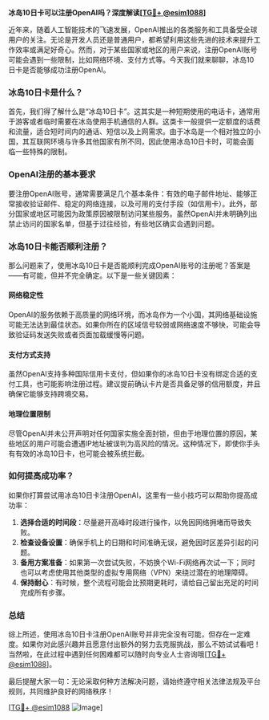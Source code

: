 **冰岛10日卡可以注册OpenAI吗？深度解读[[TG💪+ @esim1088](https://t.me/s/esim1088)]**

近年来，随着人工智能技术的飞速发展，OpenAI推出的各类服务和工具备受全球用户的关注。无论是开发人员还是普通用户，都希望利用这些先进的技术来提升工作效率或满足好奇心。然而，对于某些国家或地区的用户来说，注册OpenAI账号可能会遇到一些限制，比如网络环境、支付方式等。今天我们就来聊聊，冰岛10日卡是否能够成功注册OpenAI。

### 冰岛10日卡是什么？

首先，我们得了解什么是“冰岛10日卡”。这其实是一种短期使用的电话卡，通常用于游客或者临时需要在冰岛使用手机通信的人群。这类卡一般提供一定额度的话费和流量，适合短时间内的通话、短信以及上网需求。由于冰岛是一个相对独立的小国，其互联网环境与许多其他国家有所不同，因此使用冰岛10日卡时，可能会面临一些特殊的限制。

### OpenAI注册的基本要求

要注册OpenAI账号，通常需要满足几个基本条件：有效的电子邮件地址、能够正常接收验证邮件、稳定的网络连接，以及可用的支付手段（如信用卡）。此外，部分国家或地区可能因为政策原因被限制访问某些服务。虽然OpenAI并未明确列出禁止访问的国家名单，但基于过往经验，有些地区确实会遇到问题。

### 冰岛10日卡能否顺利注册？

那么问题来了，使用冰岛10日卡是否能顺利完成OpenAI账号的注册呢？答案是——有可能，但并不完全确定。以下是一些关键因素：

#### 网络稳定性

OpenAI的服务依赖于高质量的网络环境，而冰岛作为一个小国，其网络基础设施可能无法达到最佳状态。如果你所在的区域信号较弱或网络速度不够快，可能会导致验证码发送失败或者页面加载缓慢等问题。

#### 支付方式支持

虽然OpenAI支持多种国际信用卡支付，但如果你的冰岛10日卡没有绑定合适的支付工具，也可能影响注册过程。建议提前确认卡片是否具备足够的信用额度，并且确保它能够支持跨境交易。

#### 地理位置限制

尽管OpenAI并未公开声明对任何国家实施全面封锁，但由于地理位置的原因，某些地区的用户可能会遭遇IP地址被误判为高风险的情况。这种情况下，即使你手头有有效的冰岛10日卡，也可能会被系统拦截。

### 如何提高成功率？

如果你打算尝试用冰岛10日卡注册OpenAI，这里有一些小技巧可以帮助你提高成功率：

1. **选择合适的时间段**：尽量避开高峰时段进行操作，以免因网络拥堵而导致失败。
2. **检查设备设置**：确保手机上的日期和时间准确无误，避免因时区差异引起的问题。
3. **备用方案准备**：如果第一次尝试失败，不妨换个Wi-Fi网络再次试一下；同时也可以考虑使用其他类型的虚拟专用网络（VPN）来绕过潜在的地理障碍。
4. **保持耐心**：有时候，整个流程可能会比预期更耗时，请给自己留出充足的时间完成所有步骤。

### 总结

综上所述，使用冰岛10日卡注册OpenAI账号并非完全没有可能，但存在一定难度。如果你对此感兴趣并且愿意付出额外的努力去克服挑战，那么不妨试试看吧！当然啦，在此过程中遇到任何困难都可以随时向专业人士咨询哦[[TG💪+ @esim1088](https://t.me/s/esim1088)]。

最后提醒大家一句：无论采取何种方法解决问题，请始终遵守相关法律法规及平台规则，共同维护良好的网络秩序！

[[TG💪+ @esim1088](https://t.me/s/esim1088) ![Image](https://i.postimg.cc/4NQfJmqS/Snipaste-2025-05-13-00-14-12.png)]